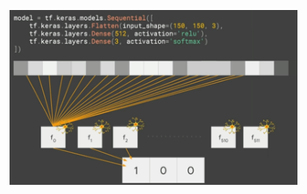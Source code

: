 ![FileModes](slideImages/image19.png)<!-- .element: style="border:0; width:900px; margin-left:50px" -->